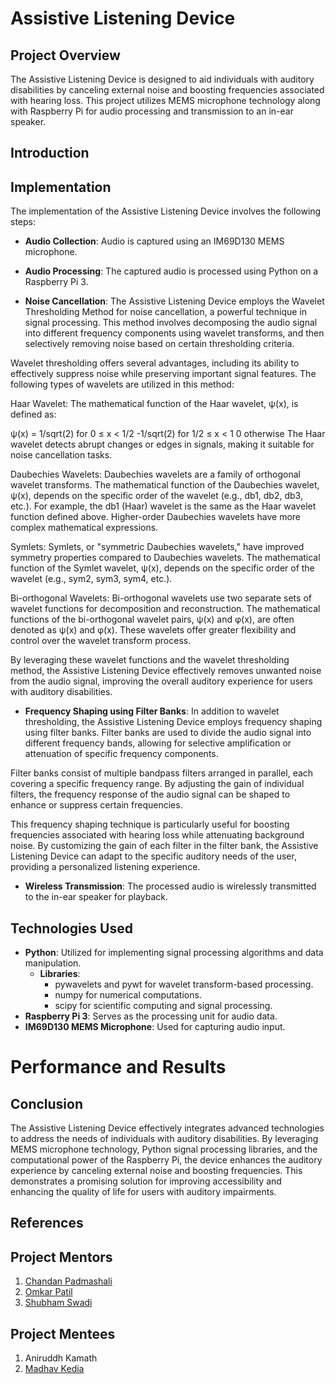 


# Assistive Listening Device

## Project Overview

The Assistive Listening Device is designed to aid individuals with auditory disabilities by canceling external noise and boosting frequencies associated with 
hearing loss. This project utilizes MEMS microphone technology along with Raspberry Pi for audio processing and transmission to an in-ear speaker.

## Introduction


## Implementation

The implementation of the Assistive Listening Device involves the following steps:

- **Audio Collection**: Audio is captured using an IM69D130 MEMS microphone.
  
- **Audio Processing**: The captured audio is processed using Python on a Raspberry Pi 3.

- **Noise Cancellation**: The Assistive Listening Device employs the Wavelet Thresholding Method for noise cancellation, a powerful technique in signal processing. 
This method involves decomposing the audio signal into different frequency components using wavelet transforms, and then selectively removing noise based on certain 
thresholding criteria.

Wavelet thresholding offers several advantages, including its ability to effectively suppress noise while preserving important signal features. The following types of
 wavelets are utilized in this method:

Haar Wavelet: The mathematical function of the Haar wavelet, ψ(x), is defined as:

ψ(x) = 
1/sqrt(2)   for 0 ≤ x < 1/2
-1/sqrt(2)  for 1/2 ≤ x < 1
0           otherwise
The Haar wavelet detects abrupt changes or edges in signals, making it suitable for noise cancellation tasks.

Daubechies Wavelets: Daubechies wavelets are a family of orthogonal wavelet transforms. The mathematical function of the Daubechies wavelet, ψ(x), depends on the specific order of the wavelet (e.g., db1, db2, db3, etc.). For example, the db1 (Haar) wavelet is the same as the Haar wavelet function defined above. Higher-order Daubechies wavelets have more complex mathematical expressions.

Symlets: Symlets, or "symmetric Daubechies wavelets," have improved symmetry properties compared to Daubechies wavelets. The mathematical function of the Symlet wavelet, ψ(x), depends on the specific order of the wavelet (e.g., sym2, sym3, sym4, etc.).

Bi-orthogonal Wavelets: Bi-orthogonal wavelets use two separate sets of wavelet functions for decomposition and reconstruction. The mathematical functions of the bi-orthogonal wavelet pairs, ψ(x) and φ(x), are often denoted as ψ(x) and φ(x). These wavelets offer greater flexibility and control over the wavelet transform process.

By leveraging these wavelet functions and the wavelet thresholding method, the Assistive Listening Device effectively removes unwanted noise from the audio signal, improving the overall auditory experience for users with auditory disabilities.
	

- **Frequency Shaping using Filter Banks**: In addition to wavelet thresholding, the Assistive Listening Device employs frequency shaping using filter banks. Filter 
banks are used to divide the audio signal into different frequency bands, allowing for selective amplification or attenuation of specific frequency components.

Filter banks consist of multiple bandpass filters arranged in parallel, each covering a specific frequency range. By adjusting the gain of individual filters, the 
frequency response of the audio signal can be shaped to enhance or suppress certain frequencies.

This frequency shaping technique is particularly useful for boosting frequencies associated with hearing loss while attenuating background noise. By customizing the 
gain of each filter in the filter bank, the Assistive Listening Device can adapt to the specific auditory needs of the user, providing a personalized listening 
experience.

- **Wireless Transmission**: The processed audio is wirelessly transmitted to the in-ear speaker for playback.

## Technologies Used

- **Python**: Utilized for implementing signal processing algorithms and data manipulation.
  - **Libraries**: 
    - pywavelets and pywt for wavelet transform-based processing.
    - numpy for numerical computations.
    - scipy for scientific computing and signal processing.
- **Raspberry Pi 3**: Serves as the processing unit for audio data.
- **IM69D130 MEMS Microphone**: Used for capturing audio input.

# Performance and Results








## Conclusion

The Assistive Listening Device effectively integrates advanced technologies to address the needs of individuals with auditory disabilities. By leveraging MEMS 
microphone technology, Python signal processing libraries, and the computational power of the Raspberry Pi, the device enhances the auditory experience by canceling 
external noise and boosting frequencies. This demonstrates a promising solution for improving accessibility and enhancing the quality of life for users with auditory
 impairments.

## References


## Project Mentors
1. [Chandan Padmashali](https://github.com/CHANDAN-2003)
2. [Omkar Patil](https://github.com/Omi729)
3. [Shubham Swadi](https://github.com/shubham-swadi)

## Project Mentees
1. Aniruddh Kamath
2. [Madhav Kedia](https://github.com/madhavkedia018)




